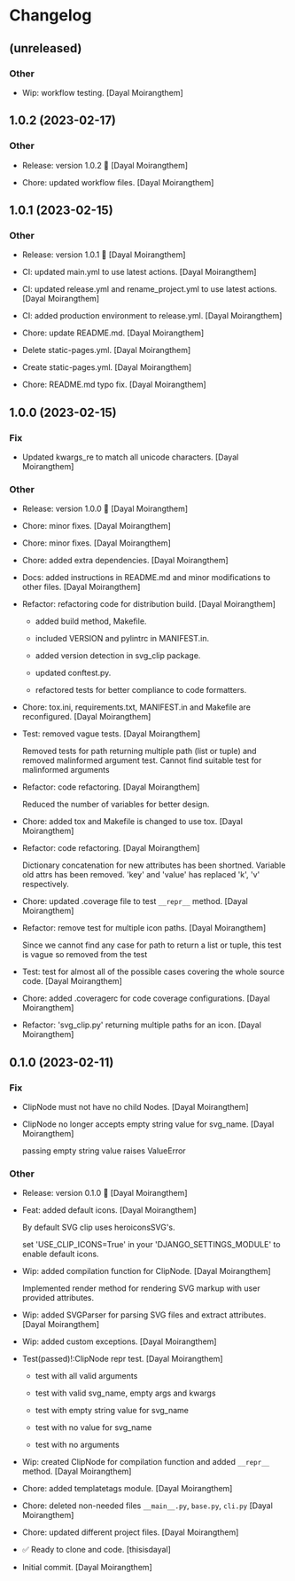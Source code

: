 # Changelog


## (unreleased)

### Other

* Wip: workflow testing. [Dayal Moirangthem]


## 1.0.2 (2023-02-17)

### Other

* Release: version 1.0.2 🚀 [Dayal Moirangthem]

* Chore: updated workflow files. [Dayal Moirangthem]


## 1.0.1 (2023-02-15)

### Other

* Release: version 1.0.1 🚀 [Dayal Moirangthem]

* CI: updated main.yml to use latest actions. [Dayal Moirangthem]

* CI: updated release.yml and rename_project.yml to use latest actions. [Dayal Moirangthem]

* CI: added production environment to release.yml. [Dayal Moirangthem]

* Chore: update README.md. [Dayal Moirangthem]

* Delete static-pages.yml. [Dayal Moirangthem]

* Create static-pages.yml. [Dayal Moirangthem]

* Chore: README.md typo fix. [Dayal Moirangthem]


## 1.0.0 (2023-02-15)

### Fix

* Updated kwargs_re to match all unicode characters. [Dayal Moirangthem]

### Other

* Release: version 1.0.0 🚀 [Dayal Moirangthem]

* Chore: minor fixes. [Dayal Moirangthem]

* Chore: minor fixes. [Dayal Moirangthem]

* Chore: added extra dependencies. [Dayal Moirangthem]

* Docs: added instructions in README.md and minor modifications to other files. [Dayal Moirangthem]

* Refactor: refactoring code for distribution build. [Dayal Moirangthem]

  - added build method, Makefile.

  - included VERSION and pylintrc in MANIFEST.in.

  - added version detection in svg_clip package.

  - updated conftest.py.

  - refactored tests for better compliance to code formatters.

* Chore: tox.ini, requirements.txt, MANIFEST.in and Makefile are reconfigured. [Dayal Moirangthem]

* Test: removed vague tests. [Dayal Moirangthem]

  Removed tests for path returning multiple path (list or tuple) and removed malinformed argument test. Cannot find suitable test for malinformed arguments

* Refactor: code refactoring. [Dayal Moirangthem]

  Reduced the number of variables for better design.

* Chore: added tox and Makefile is changed to use tox. [Dayal Moirangthem]

* Refactor: code refactoring. [Dayal Moirangthem]

  Dictionary concatenation for new attributes has been shortned. Variable old attrs has been removed. 'key' and 'value' has replaced 'k', 'v' respectively.

* Chore: updated .coverage file to test `__repr__` method. [Dayal Moirangthem]

* Refactor: remove test for multiple icon paths. [Dayal Moirangthem]

  Since we cannot find any case for path to return a list or tuple, this test is vague so removed from the test

* Test: test for almost all of the possible cases covering the whole source code. [Dayal Moirangthem]

* Chore: added .coveragerc for code coverage configurations. [Dayal Moirangthem]

* Refactor: 'svg_clip.py' returning multiple paths for an icon. [Dayal Moirangthem]


## 0.1.0 (2023-02-11)

### Fix

* ClipNode must not have no child Nodes. [Dayal Moirangthem]

* ClipNode no longer accepts empty string value for svg_name. [Dayal Moirangthem]

  passing empty string value raises ValueError

### Other

* Release: version 0.1.0 🚀 [Dayal Moirangthem]

* Feat: added default icons. [Dayal Moirangthem]

  By default SVG clip uses heroiconsSVG's.

  set 'USE_CLIP_ICONS=True' in your 'DJANGO_SETTINGS_MODULE' to enable default icons.

* Wip: added compilation function for ClipNode. [Dayal Moirangthem]

  Implemented render method for rendering SVG markup with user provided attributes.

* Wip: added SVGParser for parsing SVG files and extract attributes. [Dayal Moirangthem]

* Wip: added custom exceptions. [Dayal Moirangthem]

* Test(passed)!:ClipNode repr test. [Dayal Moirangthem]

  - test with all valid arguments

  - test with valid svg_name, empty args and kwargs

  - test with empty string value for svg_name

  - test with no value for svg_name

  - test with no arguments

* Wip: created ClipNode for compilation function and added `__repr__` method. [Dayal Moirangthem]

* Chore: added templatetags module. [Dayal Moirangthem]

* Chore: deleted non-needed files `__main__.py`, `base.py`, `cli.py` [Dayal Moirangthem]

* Chore: updated different project files. [Dayal Moirangthem]

* ✅ Ready to clone and code. [thisisdayal]

* Initial commit. [Dayal Moirangthem]


